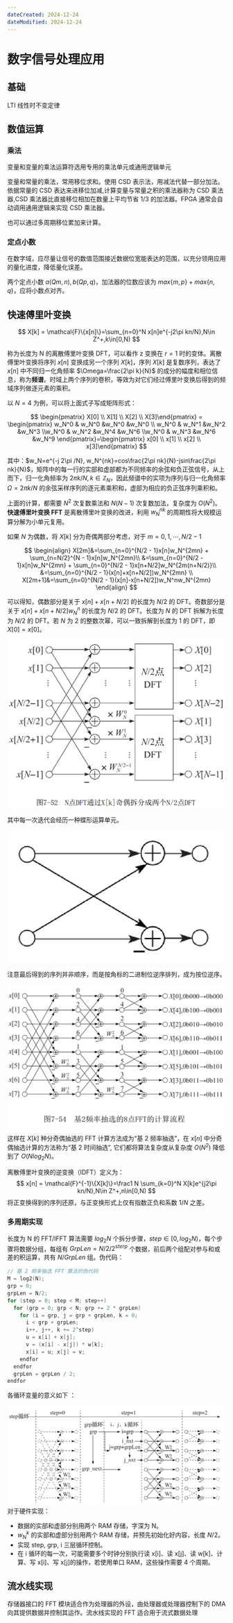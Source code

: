 ```yaml
---
dateCreated: 2024-12-24
dateModified: 2024-12-24
---
```

# 数字信号处理应用
## 基础

LTI 线性时不变定律

## 数值运算
### 乘法

变量和变量的乘法运算符选用专用的乘法单元或通用逻辑单元

变量和常量的乘法，常用移位求和。使用 CSD 表示法，用减法代替一部分加法。依据常量的 CSD 表达来进移位加减,计算变量与常量之积的乘法器称为 CSD 乘法器,CSD 乘法器比直接移位相加在数量上平均节省 1/3 的加法器。FPGA 通常会自动调用通用逻辑来实现 CSD 乘法器。

也可以通过多周期移位累加来计算。

### 定点小数

在数字域，应尽量让信号的数值范围接近数据位宽能表达的范围，以充分领用应用的量化进度，降低量化误差。

两个定点小数 $a (Qm, n), b (Qp, q)$，加法器的位数应该为 $max\{m, p\} + max\{n, q\}$，应将小数点对齐。

## 快速傅里叶变换

$$
X[k] = \mathcal{F}\{x[n]\}=\sum_{n=0}^N x[n]e^{-j2\pi kn/N},N\in Z^+,k\in[0,N)
$$

称为长度为 N 的离散傅里叶变换 DFT，可以看作 z 变换在 $r=1$ 时的变体。离散傅里叶变换将序列 $x[n]$ 变换成另一个序列 $X[k]$，序列 $X[k]$ 是复数序列，表达了 $x[n]$ 中不同归一化角频率 $\Omega=\frac{2\pi k}{N}$ 的成分的幅度和相位信息，称为**频谱**。时域上两个序列的卷积，等效为对它们经过傅里叶变换后得到的频域序列做逐元素的乘积。

以 $N=4$ 为例，可以将上面式子写成矩阵形式：

$$
\begin{pmatrix} X[0] \\ X[1] \\ X[2] \\ X[3]\end{pmatrix} = \begin{pmatrix} w_N^0 & w_N^0 &w_N^0 &w_N^0 \\ w_N^0 & w_N^1 &w_N^2 &w_N^3 \\w_N^0 & w_N^2 &w_N^4 &w_N^6 \\w_N^0 & w_N^3 &w_N^6 &w_N^9 \end{pmatrix}=\begin{pmatrix} x[0] \\ x[1] \\ x[2] \\ x[3]\end{pmatrix}
$$

其中：$w_N=e^{-j 2\pi /N}, w_N^{nk}=cos\frac{2\pi nk}{N}-jsin\frac{2\pi nk}{N}$，矩阵中的每一行的实部和虚部都为不同频率的余弦和负正弦信号，从上而下，归一化角频率为 $2\pi k/N, k\in\mathbb{Z}_N$，因此频谱中的实项为序列与归一化角频率 $\Omega=2\pi k/N$ 的余弦采样序列的逐元素乘积和，虚部为相应的负正弦序列乘积和。

上面的计算，都需要 $N^2$ 次复数乘法和 $N (N-1)$ 次复数加法，复杂度为 $O (N^2)$。**快速傅里叶变换 FFT** 是离散傅里叶变换的改进，利用 $w_N^{nk}$ 的周期性将大规模运算分解为小单元复用。

如果 $N$ 为偶数，将 $X[k]$ 分为奇偶两部分考虑，对于 $m=0,1,\cdots, N/2 -1$

$$
\begin{align}
X[2m]&=\sum_{n=0}^{N/2 - 1}x[n]w_N^{2mn} + \sum_{n=N/2}^{N - 1}x[n]w_N^{2mn}\\
&=\sum_{n=0}^{N/2 - 1}x[n]w_N^{2mn} + \sum_{n=0}^{N/2 - 1}x[n+N/2]w_N^{2m(n+N/2)}\\
&=\sum_{n=0}^{N/2 - 1}(x[n]+x[n+N/2])w_N^{2mn} \\
X[2m+1]&=\sum_{n=0}^{N/2 - 1}(x[n]-x[n+N/2])w_N^nw_N^{2mn} 
\end{align}
$$

可以得知，偶数部分是关于 $x[n]+x[n+N/2]$ 的长度为 $N/2$ 的 DFT。奇数部分是关于 $x[n]+x[n+N/2] w_N^n$ 的长度为 $N/2$ 的 DFT。长度为 $N$ 的 DFT 拆解为长度为 $N/2$ 的 DFT。若 $N$ 为 2 的整数次幂，可以一致拆解到长度为 1 的 DFT，即 $X[0]=x[0]$。

![](assets/数字信号处理/奇偶拆解.png)

其中每一次迭代会经历一种蝶形运算单元。

![](assets/数字信号处理/蝶形运算单元.png)

注意最后得到的序列并非顺序，而是按角标的二进制位逆序排列，成为按位逆序。

![](assets/数字信号处理/基2频率抽选8点FFT.png)

这样在 $X[k]$ 种分奇偶抽选的 FFT 计算方法成为“基 2 频率抽选”，在 $x[n]$ 中分奇偶抽选计算的方法称为“基 2 时间抽选”, 它们都将算法复杂度从复杂度 $O (N^2)$ 降低到了 $O (N log_2N)$。

离散傅里叶变换的逆变换（IDFT）定义为：
$$
x[n] = \mathcal{F}^{-1}\{X[k]\}=\frac1 N \sum_{k=0}^N X[k]e^{j2\pi kn/N},N\in Z^+,n\in[0,N)
$$
将正变换得到的序列还原，与正变换形式上仅有指数正负和系数 $1/N$ 之差。
### 多周期实现

长度为 N 的 FFT/IFFT 算法需要 $log_2 N$ 个拆分步骤，$step \in [0, log_2 N)$，每个步骤将数据分组，每组有 $GrpLen = N/2/2^{sterp}$ 个数据，前后两个组配对参与和或差的积运算，共有 $N/GrpLen$ 组。伪代码：

```c
// 基 2 频率抽选 FFT 算法的伪代码
M = log2(N);
grp = 0;
grpLen = N/2;
for (step = 0; step < M; step++)
  for (grp = 0; grp < N; grp += 2 * grpLen)
    for (i = grp, j = grp + grpLen, k = 0;
      i < grp + grpLen;
      i++, j++, k += 2^step)
      u = x[i] + x[j];
      v = (x[i] - x[j]) * w[k];
      x[i] = u; x[j] = v;
    endfor
  endfor
  grpLen = grpLen / 2;
endfor
```
各循环变量的意义如下 ：

![](assets/数字信号处理/基2频率循环.png)
对于硬件实现：
- 数据的实部和虚部分别用两个 RAM 存储，字深为 N。
- $w_N^k$ 的实部和虚部分别用两个 RAM 存储，并预先初始化好内容，长度 $N/2$。
- 实现 step, grp, i 三层循环控制。
- 在 i 循环的每一次，可能需要多个时钟分别执行读 x[i]、读 x[j]、读 w[k]、计算、写 x[i]、写 x[j]的操作，若使用单口 RAM，这些操作需要 4 个周期。


## 流水线实现
存储器接口的 FFT 模块适合作为处理器的外设，由处理器或处理器控制下的 DMA 向其提供数据并控制其运作。流水线实现的 FFT 适合用于流式数据处理